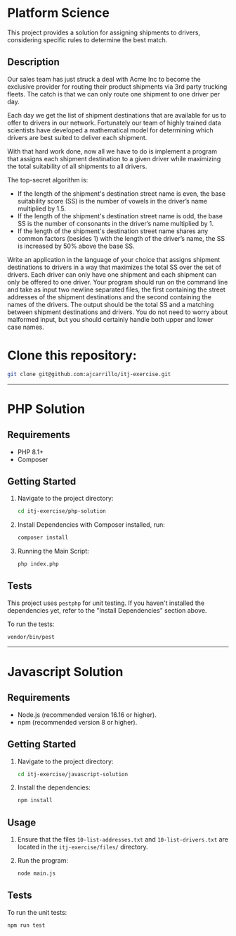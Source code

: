 # Platform Science

This project provides a solution for assigning shipments to drivers, considering specific rules to determine the best match.

## Description

Our sales team has just struck a deal with Acme Inc to become the exclusive provider for routing their product shipments via 3rd party trucking fleets. The catch is that we can only route one shipment to one driver per day.

Each day we get the list of shipment destinations that are available for us to offer to drivers in our network. Fortunately our team of highly trained data scientists have developed a mathematical model for determining which drivers are best suited to deliver each shipment.

With that hard work done, now all we have to do is implement a program that assigns each shipment destination to a given driver while maximizing the total suitability of all shipments to all drivers.

The top-secret algorithm is:

- If the length of the shipment's destination street name is even, the base suitability score (SS) is the number of vowels in the driver’s name multiplied by 1.5.
- If the length of the shipment's destination street name is odd, the base SS is the number of consonants in the driver’s name multiplied by 1.
- If the length of the shipment's destination street name shares any common factors (besides 1) with the length of the driver’s name, the SS is increased by 50% above the base SS.

Write an application in the language of your choice that assigns shipment destinations to drivers in a way that maximizes the total SS over the set of drivers. Each driver can only have one shipment and each shipment can only be offered to one driver. Your program should run on the command line and take as input two newline separated files, the first containing the street addresses of the shipment destinations and the second containing the names of the drivers. The output should be the total SS and a matching between shipment destinations and drivers. You do not need to worry about malformed input, but you should certainly handle both upper and lower case names.

# Clone this repository:

```bash
git clone git@github.com:ajcarrillo/itj-exercise.git
```

---

# PHP Solution

## Requirements

- PHP 8.1+
- Composer

## Getting Started

1. Navigate to the project directory:

   ```bash
   cd itj-exercise/php-solution
   ```

2. Install Dependencies with Composer installed, run:

   ```bash
   composer install
   ```

3. Running the Main Script:

   ```bash
   php index.php
   ```

## Tests

This project uses `pestphp` for unit testing. If you haven't installed the dependencies yet, refer to the "Install Dependencies" section above.

To run the tests:

```bash
vendor/bin/pest
```

---

# Javascript Solution

## Requirements

- Node.js (recommended version 16.16 or higher).
- npm (recommended version 8 or higher).

## Getting Started

1. Navigate to the project directory:

   ```bash
   cd itj-exercise/javascript-solution
   ```

2. Install the dependencies:

   ```bash
   npm install
   ```

## Usage

1. Ensure that the files `10-list-addresses.txt` and `10-list-drivers.txt` are located in the `itj-exercise/files/` directory.
2. Run the program:

   ```bash
   node main.js
   ```

## Tests

To run the unit tests:

```bash
npm run test
```

